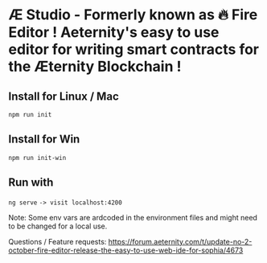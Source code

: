 # Æ Studio - Formerly known as 🔥 Fire Editor ! Aeternity's easy to use editor for writing smart contracts for the Æternity Blockchain !

## Install for Linux / Mac

```npm run init```


## Install for Win

```npm run init-win```

## Run with

```ng serve```
```-> visit localhost:4200 ```

Note: Some env vars are ardcoded in the environment files and might need to be changed for a local use.

Questions / Feature requests: https://forum.aeternity.com/t/update-no-2-october-fire-editor-release-the-easy-to-use-web-ide-for-sophia/4673
